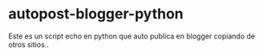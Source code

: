 # autopost-blogger-python
Este es un script echo en python que auto publica en blogger copiando de otros sitios..
